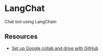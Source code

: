 # LangChat
Chat bot using LangChain 



## Resources
- [Set up Google collab and drive with GitHub](ghttps://github.com/WiktorJ/google-colab-tutorial)
